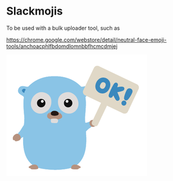 # Slackmojis

To be used with a bulk uploader tool, such as 

https://chrome.google.com/webstore/detail/neutral-face-emoji-tools/anchoacphlfbdomdlomnbbfhcmcdmjej

![Gopha-OK](./gopher-stickers/gopha-ok.png "Gopha-OK")
